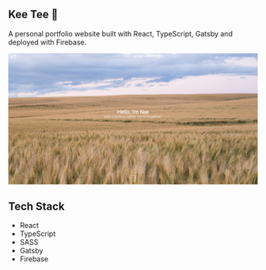 ## Kee Tee 👋

A personal portfolio website built with React, TypeScript, Gatsby and deployed with Firebase.

<a href="https://kee.dev/" target="_blank">
  <img src="./screenshot.png" alt="screenshot">
</a>

## Tech Stack

  * React
  * TypeScript
  * SASS
  * Gatsby
  * Firebase
  
